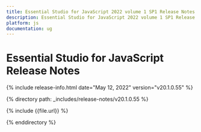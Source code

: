```yaml
---
title: Essential Studio for JavaScript 2022 volume 1 SP1 Release Notes  
description: Essential Studio for JavaScript 2022 volume 1 SP1 Release Notes  
platform: js
documentation: ug
---
```


# Essential Studio for JavaScript  Release Notes  

{% include release-info.html date="May 12, 2022"  version="v20.1.0.55" %} 

{% directory path: _includes/release-notes/v20.1.0.55 %}

{% include {{file.url}} %}

{% enddirectory %}